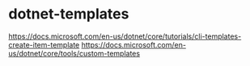 # dotnet-templates

https://docs.microsoft.com/en-us/dotnet/core/tutorials/cli-templates-create-item-template
https://docs.microsoft.com/en-us/dotnet/core/tools/custom-templates
